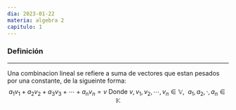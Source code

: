 ```yaml
---
dia: 2023-01-22
materia: algebra 2
capitulo: 1
---
```

### Definición
---
Una combinacion lineal se refiere a suma de vectores que estan pesados por una constante, de la sigueinte forma: $$a_1v_1+a_2v_2+a_3v_3+\cdots+a_nv_n=v \text{ Donde } v,v_1,v_2,\cdots,v_n\in\mathbb{V}, ~~a_1,a_2,\cdot,a_n\in\mathbb{K}$$ 
